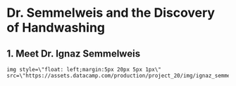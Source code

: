 # Dr. Semmelweis and the Discovery of Handwashing
  ## 1. Meet Dr. Ignaz Semmelweis
    img style=\"float: left;margin:5px 20px 5px 1px\" src=\"https://assets.datacamp.com/production/project_20/img/ignaz_semmelweis_1860.jpeg\"
